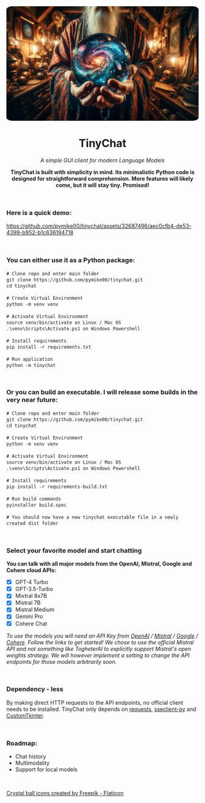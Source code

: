 <div align="center">
<img height="300" style="border-radius: 3%;" src="./assets/tinychat.jpg">

<h1>TinyChat</h1>

*A simple GUI client for modern Language Models*

**TinyChat is built with simplicity in mind. Its minimalistic Python code is designed for straightforward comprehension. More features will likely come, but it will stay tiny. Promised!**
</div>
<br>


### Here is a quick demo:
https://github.com/pymike00/tinychat/assets/32687496/aec0cfb4-de53-4399-b952-b1c636194718

<br>

### You can either use it as a Python package:


```
# Clone repo and enter main folder
git clone https://github.com/pymike00/tinychat.git
cd tinychat

# Create Virtual Environment
python -m venv venv

# Activate Virtual Environment
source venv/bin/activate on Linux / Mac OS
.\venv\Scripts\Activate.ps1 on Windows Powershell

# Install requirements
pip install -r requirements.txt

# Run application
python -m tinychat
```

<br>

### Or you can build an executable. I will release some builds in the very near future:


```
# Clone repo and enter main folder
git clone https://github.com/pymike00/tinychat.git
cd tinychat

# Create Virtual Environment
python -m venv venv

# Activate Virtual Environment
source venv/bin/activate on Linux / Mac OS
.\venv\Scripts\Activate.ps1 on Windows Powershell

# Install requirements
pip install -r requirements-build.txt

# Run build commands
pyinstaller build.spec

# You should now have a new tinychat executable file in a newly created dist folder
```
<br>

### Select your favorite model and start chatting
**You can talk with all major models from the OpenAI, Mistral, Google and Cohere cloud APIs:**

- [x] GPT-4 Turbo
- [x] GPT-3.5-Turbo
- [x] Mixtral 8x7B
- [x] Mistral 7B
- [x] Mistral Medium
- [x] Gemini Pro
- [x] Cohere Chat

*To use the models you will need an API Key from [OpenAI](https://platform.openai.com/api-keys) / [Mistral](https://console.mistral.ai/user/api-keys/) / [Google](https://makersuite.google.com/app/apikey) / [Cohere](https://dashboard.cohere.com/api-keys/). Follow the links to get started! We chose to use the official Mistral API and not something like TogheterAI to explicitly support Mistral's open weights strategy. We will however implement a setting to change the API endpoints for those models arbitrarily soon.*



<br>

### Dependency - less
By making direct HTTP requests to the API endpoints, no official client needs to be installed. TinyChat only depends on [requests](https://requests.readthedocs.io/en/latest/), [sseclient-py](https://github.com/mpetazzoni/sseclient) and [CustomTkinter](https://github.com/TomSchimansky/CustomTkinter).


<br>

### Roadmap:

- Chat history
- Multimodality
- Support for local models

<br>

[Crystal ball icons created by Freepik - Flaticon](https://www.flaticon.com/free-icons/crystal-ball)
